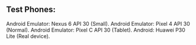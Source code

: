 ## Test Phones:

Android Emulator: Nexus 6 API 30 (Small).
Android Emulator: Pixel 4 API 30 (Normal).
Android Emulator: Pixel C API 30 (Tablet).
Android: Huawei P30 Lite (Real device).